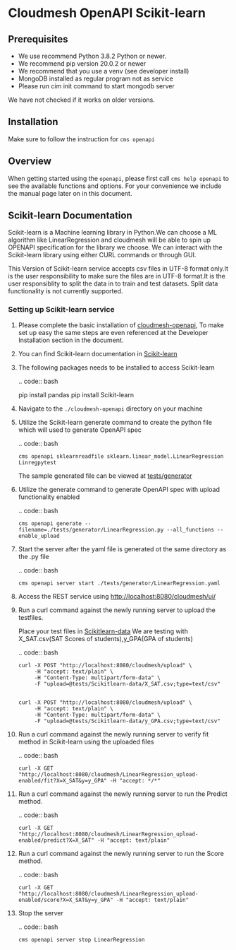 # Cloudmesh OpenAPI Scikit-learn 

## Prerequisites

* We use recommend Python 3.8.2 Python or newer.
* We recommend pip version 20.0.2 or newer
* We recommend that you use a venv (see developer install)
* MongoDB installed as regular program not as service
* Please run cim init command to start mongodb server

We have not checked if it works on older versions.

## Installation 

Make sure to follow the instruction for `cms openapi`

## Overview

When getting started using the `openapi`, please first call `cms help
openapi` to see the available functions and options. For your
convenience we include the manual page later on in this document.


## Scikit-learn Documentation

Scikit-learn is a Machine learning library in Python.We can choose a
ML algorithm like LinearRegression and cloudmesh will be able to spin
up OPENAPI specification for the library we choose.  We can interact
with the Scikit-learn library using either CURL commands or through
GUI.

This Version of Scikit-learn service accepts csv files in UTF-8 format
only.It is the user responsibility to make sure the files are in UTF-8
format.It is the user responsiblity to split the data in to train and
test datasets.  Split data functionality is not currently supported.

### Setting up Scikit-learn service

1. Please complete the basic installation of
   [cloudmesh-openapi](https://github.com/cloudmesh/cloudmesh-openapi),
   To make set up easy the same steps are even referenced at the
   Developer Installation section in the document.

2. You can find Scikit-learn documentation in
   [Scikit-learn](https://scikit-learn.org/dev/modules/classes.html)

3. The following packages needs to be installed to access Scikit-learn

   .. code:: bash
     
      pip install pandas
      pip install Scikit-learn
   
4. Navigate to the `./cloudmesh-openapi` directory on your machine

5. Utilize the Scikit-learn generate command to create the python file
   which will used to generate OpenAPI spec

    .. code:: bash
    
       cms openapi sklearnreadfile sklearn.linear_model.LinearRegression Linregpytest
     
    The sample generated file can be viewed at
    [tests/generator](https://github.com/cloudmesh/cloudmesh-openapi/tree/main/tests/generator)
    
6. Utilize the generate command to generate OpenAPI spec with upload functionality enabled
     
    .. code:: bash
    
       cms openapi generate --filename=./tests/generator/LinearRegression.py --all_functions --enable_upload
    
7. Start the server after the yaml file is generated ot the same directory as the .py file
    
    .. code:: bash

       cms openapi server start ./tests/generator/LinearRegression.yaml
    
8. Access the REST service using
   [http://localhost:8080/cloudmesh/ui/](http://localhost:8080/cloudmesh/ui/)

9. Run a curl command against the newly running server to upload the
   testfiles.

   Place your test files in
   [Scikitlearn-data](https://github.com/cloudmesh/cloudmesh-openapi/tree/main/tests/Scikitlearn-data)
   We are testing with X_SAT.csv(SAT Scores of students),y_GPA(GPA of
   students)
   
   .. code:: bash
    
       curl -X POST "http://localhost:8080/cloudmesh/upload" \
            -H "accept: text/plain" \
            -H "Content-Type: multipart/form-data" \
            -F "upload=@tests/Scikitlearn-data/X_SAT.csv;type=text/csv"
    

       curl -X POST "http://localhost:8080/cloudmesh/upload" \
            -H "accept: text/plain" \
            -H "Content-Type: multipart/form-data" \
            -F "upload=@tests/Scikitlearn-data/y_GPA.csv;type=text/csv"
   
10. Run a curl command against the newly running server to verify fit
    method in Scikit-learn using the uploaded files

     .. code:: bash
        
        curl -X GET "http://localhost:8080/cloudmesh/LinearRegression_upload-enabled/fit?X=X_SAT&y=y_GPA" -H "accept: */*"
    
11. Run a curl command against the newly running server to run the
    Predict method.
    
     .. code:: bash
    
        curl -X GET "http://localhost:8080/cloudmesh/LinearRegression_upload-enabled/predict?X=X_SAT" -H "accept: text/plain"
    
12. Run a curl command against the newly running server to run the Score method.

     .. code:: bash
    
        curl -X GET "http://localhost:8080/cloudmesh/LinearRegression_upload-enabled/score?X=X_SAT&y=y_GPA" -H "accept: text/plain"   
    
13. Stop the server

     .. code:: bash
    
        cms openapi server stop LinearRegression
    


